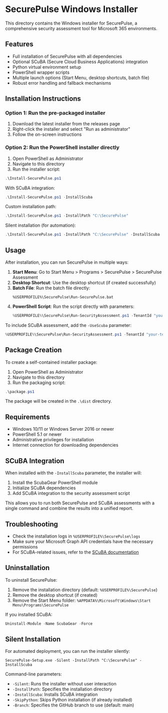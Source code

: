 # SecurePulse Windows Installer

This directory contains the Windows installer for SecurePulse, a comprehensive security assessment tool for Microsoft 365 environments.

## Features

- Full installation of SecurePulse with all dependencies
- Optional SCuBA (Secure Cloud Business Applications) integration
- Python virtual environment setup
- PowerShell wrapper scripts
- Multiple launch options (Start Menu, desktop shortcuts, batch file)
- Robust error handling and fallback mechanisms

## Installation Instructions

### Option 1: Run the pre-packaged installer

1. Download the latest installer from the releases page
2. Right-click the installer and select "Run as administrator"
3. Follow the on-screen instructions

### Option 2: Run the PowerShell installer directly

1. Open PowerShell as Administrator
2. Navigate to this directory
3. Run the installer script:

```powershell
.\Install-SecurePulse.ps1
```

With SCuBA integration:

```powershell
.\Install-SecurePulse.ps1 -InstallScuba
```

Custom installation path:

```powershell
.\Install-SecurePulse.ps1 -InstallPath "C:\SecurePulse"
```

Silent installation (for automation):

```powershell
.\Install-SecurePulse.ps1 -InstallPath "C:\SecurePulse" -InstallScuba
```

## Usage

After installation, you can run SecurePulse in multiple ways:

1. **Start Menu**: Go to Start Menu > Programs > SecurePulse > SecurePulse Assessment
2. **Desktop Shortcut**: Use the desktop shortcut (if created successfully)
3. **Batch File**: Run the batch file directly:
   ```
   %USERPROFILE%\SecurePulse\Run-SecurePulse.bat
   ```
4. **PowerShell Script**: Run the script directly with parameters:
   ```powershell
   %USERPROFILE%\SecurePulse\Run-SecurityAssessment.ps1 -TenantId "your-tenant-id" -ClientId "your-client-id" -ClientSecret "your-client-secret"
   ```

To include SCuBA assessment, add the `-UseScuba` parameter:

```powershell
%USERPROFILE%\SecurePulse\Run-SecurityAssessment.ps1 -TenantId "your-tenant-id" -ClientId "your-client-id" -ClientSecret "your-client-secret" -UseScuba
```

## Package Creation

To create a self-contained installer package:

1. Open PowerShell as Administrator
2. Navigate to this directory
3. Run the packaging script:

```powershell
.\package.ps1
```

The package will be created in the `.\dist` directory.

## Requirements

- Windows 10/11 or Windows Server 2016 or newer
- PowerShell 5.1 or newer
- Administrative privileges for installation
- Internet connection for downloading dependencies

## SCuBA Integration

When installed with the `-InstallScuba` parameter, the installer will:

1. Install the ScubaGear PowerShell module
2. Initialize SCuBA dependencies
3. Add SCuBA integration to the security assessment script

This allows you to run both SecurePulse and SCuBA assessments with a single command and combine the results into a unified report.

## Troubleshooting

- Check the installation logs in `%USERPROFILE%\SecurePulse\logs`
- Make sure your Microsoft Graph API credentials have the necessary permissions
- For SCuBA-related issues, refer to the [SCuBA documentation](https://github.com/cisagov/ScubaGear)

## Uninstallation

To uninstall SecurePulse:

1. Remove the installation directory (default: `%USERPROFILE%\SecurePulse`)
2. Remove the desktop shortcut (if created)
3. Remove the Start Menu folder: `%APPDATA%\Microsoft\Windows\Start Menu\Programs\SecurePulse`

If you installed SCuBA:

```powershell
Uninstall-Module -Name ScubaGear -Force
```

## Silent Installation

For automated deployment, you can run the installer silently:

```batch
SecurePulse-Setup.exe -Silent -InstallPath "C:\SecurePulse" -InstallScuba
```

Command-line parameters:
- `-Silent`: Runs the installer without user interaction
- `-InstallPath`: Specifies the installation directory
- `-InstallScuba`: Installs SCuBA integration
- `-SkipPython`: Skips Python installation (if already installed)
- `-Branch`: Specifies the GitHub branch to use (default: main)
```